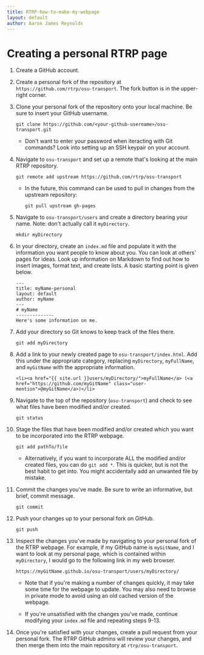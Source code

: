 ```yaml
---
title: RTRP-how-to-make-my-webpage
layout: default
author: Aaron James Reynolds
---
```

Creating a personal RTRP page
==============
1.  Create a GitHub account.

1.  Create a personal fork of the repository at `https://github.com/rtrp/osu-transport`. The fork button is in the upper-right corner.

1.  Clone your personal fork of the repository onto your local machine. Be sure to insert your GitHub username.

    `git clone https://github.com/<your-github-username>/osu-transport.git`
    
    *  Don't want to enter your password when iteracting with Git commands? Look into setting up an SSH keypair on your account.
   
1.  Navigate to ```osu-transport``` and set up a remote that's looking at the main RTRP repository. 

    `git remote add upstream https://github.com/rtrp/osu-transport`
    
    * In the future, this command can be used to pull in changes from the upstream repository:

        `git pull upstream gh-pages`

1.  Navigate to ```osu-transport/users``` and create a directory bearing your name. Note: don't actually call it `myDirectory`.

    `mkdir myDirectory`
    
1.  In your directory, create an `index.md` file and populate it with the information you want people to know about you. You can look at others' pages for ideas. Look up information on Markdown to find out how to insert images, format text, and create lists. A basic starting point is given below.

    ```
    ---
    title: myName-personal
    layout: default
    author: myName
    ---
    # myName
    --------------
    Here's some information on me.
    ```
       
1.  Add your directory so Git knows to keep track of the files there. 

    `git add myDirectory`

1.  Add a link to your newly created page to `osu-transport/index.html`. Add this under the appropriate category, replacing `myDirectory`, `myFullName`, and `myGitName` with the appropriate information. 

    `<li><a href="{{ site.url }}users/myDirectory/">myFullName</a> (<a href="https://github.com/myGitName" class="user-mention">@myGitName</a>)</li> `
    
1. Navigate to the top of the repository (```osu-transport```) and check to see what files have been modified and/or created.

    `git status`

1. Stage the files that have been modified and/or created which you want to be incorporated into the RTRP webpage. 

    `git add pathTo/file`
    
    *  Alternatively, if you want to incorporate ALL the    modified and/or created files, you can do `git add *`. This is quicker, but is not the best habit to get into. You might accidentally add an unwanted file by mistake.
   
1.  Commit the changes you've made. Be sure to write an informative, but brief, commit message.

     `git commit`
      
1.  Push your changes up to your personal fork on GitHub.

     `git push`
     
1.  Inspect the changes you've made by navigating to your personal fork of the RTRP webpage. For example, if my GitHub name is ```myGitName```, and I want to look at my personal page, which is contained within ```myDirectory```, I would go to the following link in my web browser.  
    
     `https://myGitName.github.io/osu-transport/users/myDirectory/`
     
    *  Note that if you're making a number of changes quickly, it may take some time for the webpage to update. You may also need to browse in private mode to avoid using an old cached version of the webpage.
    
    *  If you're unsatisfied with the changes you've made, continue modifying your ```index.md``` file and repeating steps 9-13.

1.  Once you're satisfied with your changes, create a pull request from your personal fork. The RTRP GitHub admins will review your changes, and then merge them into the main repository at `rtrp/osu-transport`. 
